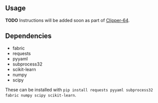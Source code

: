 ## Usage

__TODO__ Instructions will be added soon as part of
[Clipper-64](https://clipper.atlassian.net/browse/CLIPPER-64).

## Dependencies

+ fabric
+ requests
+ pyyaml
+ subprocess32
+ scikit-learn
+ numpy
+ scipy

These can be installed with
`pip install requests pyyaml subprocess32 fabric numpy scipy scikit-learn`.
